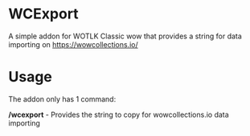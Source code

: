 # WCExport

A simple addon for WOTLK Classic wow that provides a string for data importing on https://wowcollections.io/

# Usage

The addon only has 1 command:

**/wcexport** - Provides the string to copy for wowcollections.io data importing
